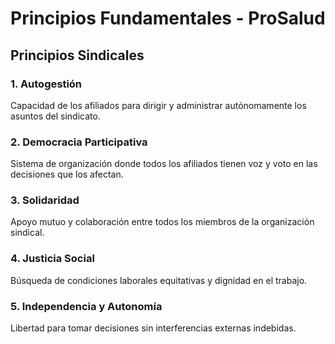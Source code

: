
# Principios Fundamentales - ProSalud

## Principios Sindicales

### 1. Autogestión
Capacidad de los afiliados para dirigir y administrar autónomamente los asuntos del sindicato.

### 2. Democracia Participativa
Sistema de organización donde todos los afiliados tienen voz y voto en las decisiones que los afectan.

### 3. Solidaridad
Apoyo mutuo y colaboración entre todos los miembros de la organización sindical.

### 4. Justicia Social
Búsqueda de condiciones laborales equitativas y dignidad en el trabajo.

### 5. Independencia y Autonomía
Libertad para tomar decisiones sin interferencias externas indebidas.
